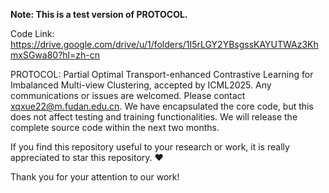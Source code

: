 **Note: This is a test version of PROTOCOL.** 
 
 Code Link: https://drive.google.com/drive/u/1/folders/1I5rLGY2YBsgssKAYUTWAz3KhmxSGwa80?hl=zh-cn


PROTOCOL: Partial Optimal Transport-enhanced Contrastive Learning for
Imbalanced Multi-view Clustering, accepted by ICML2025. Any communications or issues are welcomed. Please contact xqxue22@m.fudan.edu.cn. We have encapsulated the core code, but this does not affect testing and training functionalities. We will release the complete source code within the next two months. 

If you find this repository useful to your research or work, it is really appreciated to star this repository. ❤️

Thank you for your attention to our work! 










